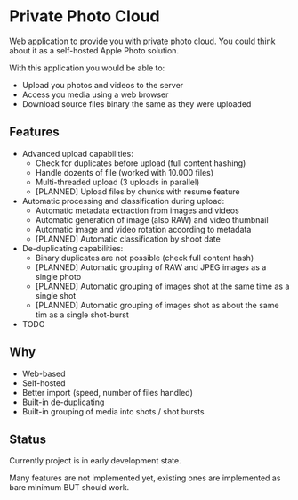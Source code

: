 # Private Photo Cloud

Web application to provide you with private photo cloud. You could think about it as a self-hosted Apple Photo solution.

With this application you would be able to:

* Upload you photos and videos to the server
* Access you media using a web browser
* Download source files binary the same as they were uploaded

## Features

* Advanced upload capabilities:
  * Check for duplicates before upload (full content hashing)
  * Handle dozents of file (worked with 10.000 files)
  * Multi-threaded upload (3 uploads in parallel)
  * [PLANNED] Upload files by chunks with resume feature
* Automatic processing and classification during upload:
  * Automatic metadata extraction from images and videos
  * Automatic generation of image (also RAW) and video thumbnail
  * Automatic image and video rotation according to metadata
  * [PLANNED] Automatic classification by shoot date
* De-duplicating capabilities:
  * Binary duplicates are not possible (check full content hash)
  * [PLANNED] Automatic grouping of RAW and JPEG images as a single photo
  * [PLANNED] Automatic grouping of images shot at the same time as a single shot
  * [PLANNED] Automatic grouping of images shot as about the same tim as a single shot-burst
* TODO

## Why

* Web-based
* Self-hosted
* Better import (speed, number of files handled)
* Built-in de-duplicating
* Built-in grouping of media into shots / shot bursts

## Status

Currently project is in early development state.

Many features are not implemented yet, existing ones are implemented as bare minimum BUT should work.
